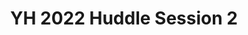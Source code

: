 ---
title: YH 2022 Huddle Session 2
redirect_to: https://us02web.zoom.us/j/87901796628?pwd=OHk2aHJyU1hnbU1FZjZkWE9pWldsUT09
redirect_from: 
  - /YH22HuddleSession2
  - /yh22huddlesession2
---